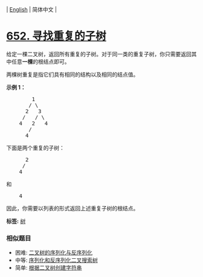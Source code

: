 | [English](README_EN.md) | 简体中文 |

# [652. 寻找重复的子树](https://leetcode-cn.com/problems/find-duplicate-subtrees)
<p>给定一棵二叉树，返回所有重复的子树。对于同一类的重复子树，你只需要返回其中任意<strong>一棵</strong>的根结点即可。</p>

<p>两棵树重复是指它们具有相同的结构以及相同的结点值。</p>

<p><strong>示例 1：</strong></p>

<pre>        1
       / \
      2   3
     /   / \
    4   2   4
       /
      4
</pre>

<p>下面是两个重复的子树：</p>

<pre>      2
     /
    4
</pre>

<p>和</p>

<pre>    4
</pre>

<p>因此，你需要以列表的形式返回上述重复子树的根结点。</p>

**标签:**  [树](https://leetcode-cn.com/tag/tree) 
 ### 相似题目
- 困难:	[二叉树的序列化与反序列化](https://leetcode-cn.com/problems/serialize-and-deserialize-binary-tree) 
- 中等:	[序列化和反序列化二叉搜索树](https://leetcode-cn.com/problems/serialize-and-deserialize-bst) 
- 简单:	[根据二叉树创建字符串](https://leetcode-cn.com/problems/construct-string-from-binary-tree) 
